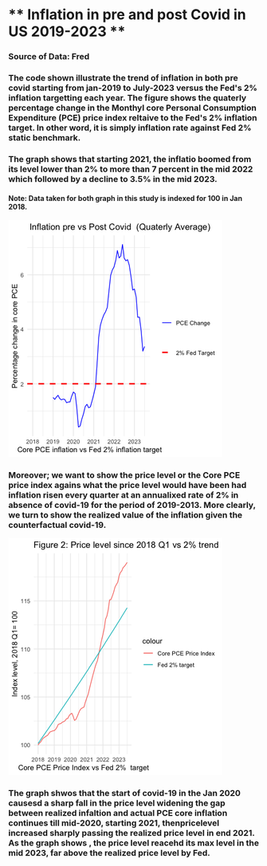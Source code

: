 # ** Inflation in pre and post Covid in US 2019-2023 **
### Source of Data: Fred
### The code shown illustrate the trend of inflation in both pre covid starting from jan-2019 to July-2023 versus the Fed's 2% inflation targetting each year. The figure shows the quaterly percentage change in the Monthyl core Personal Consumption Expenditure (PCE) price index reltaive to the Fed's 2% inflation target. In other word, it is simply inflation rate against Fed 2% static benchmark.
### The graph shows that starting 2021, the inflatio boomed from its level lower than 2% to more than 7 percent in the mid 2022 which followed by a decline to 3.5% in the mid 2023. 
#### Note: Data taken for both graph in this study is indexed for 100 in Jan 2018. 
![figure 1](graph.png)

### Moreover; we want to show the price level or the Core PCE price index agains what the price level would have been had inflation risen every quarter at an annualixed rate of 2%  in absence of covid-19 for the period of 2019-2013. More clearly, we turn to show the realized value of the inflation given the counterfactual covid-19. 
![figure 2](graph2.png) 
### The graph shwos that the start of covid-19 in the Jan 2020 causesd a sharp fall in the price level widening the gap between realized infaltion and actual PCE core inflation continues till mid-2020, starting 2021, thenpricelevel increased sharply passing the realized price level in end 2021. As the graph shows , the price level reacehd its max level in the mid 2023, far above the realized price level by Fed. 


